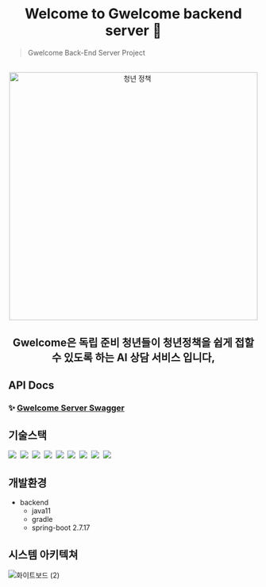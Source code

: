 <h1 align="center">Welcome to Gwelcome backend server 👋</h1>

> Gwelcome Back-End Server Project

<br>
<div align=center>
  <img width="500" alt="청년 정책" src="https://github.com/ji-hyeon97/Gwelcome/assets/79920930/a8ce2e8e-aa23-4ba0-a574-76ed861365c9">
</div>

<h2 align=center>Gwelcome은 독립 준비 청년들이 청년정책을 쉽게 접할수 있도록 하는 AI 상담 서비스 입니다,</h2>

## API Docs

### ✨ [Gwelcome Server Swagger](https://gwelcomebackend.site/swagger-ui/index.html)

## 기술스택

<p>
  <img src="https://img.shields.io/badge/-SpringBoot-blue"/>&nbsp
  <img src="https://img.shields.io/badge/-JPA-red"/>&nbsp
  <img src="https://img.shields.io/badge/-Tibero 6-yellow"/>&nbsp
  <img src="https://img.shields.io/badge/-JWT-blue"/>&nbsp
  <img src="https://img.shields.io/badge/-AWS-orange"/>&nbsp
  <img src="https://img.shields.io/badge/-Swagger-black"/>&nbsp
  <img src="https://img.shields.io/badge/-SpringSecurity-green"/>&nbsp
  <img src="https://img.shields.io/badge/-k6-violet"/>&nbsp
  <img src="https://img.shields.io/badge/-Grafana-red"/>&nbsp
</p>

## 개발환경

- backend
    - java11
    - gradle
    - spring-boot 2.7.17

## 시스템 아키텍쳐
![화이트보드 (2)](https://github.com/ji-hyeon97/Gwelcome/assets/79920930/6cee404e-aa7d-4381-b4bd-6cb3d2ce105d)